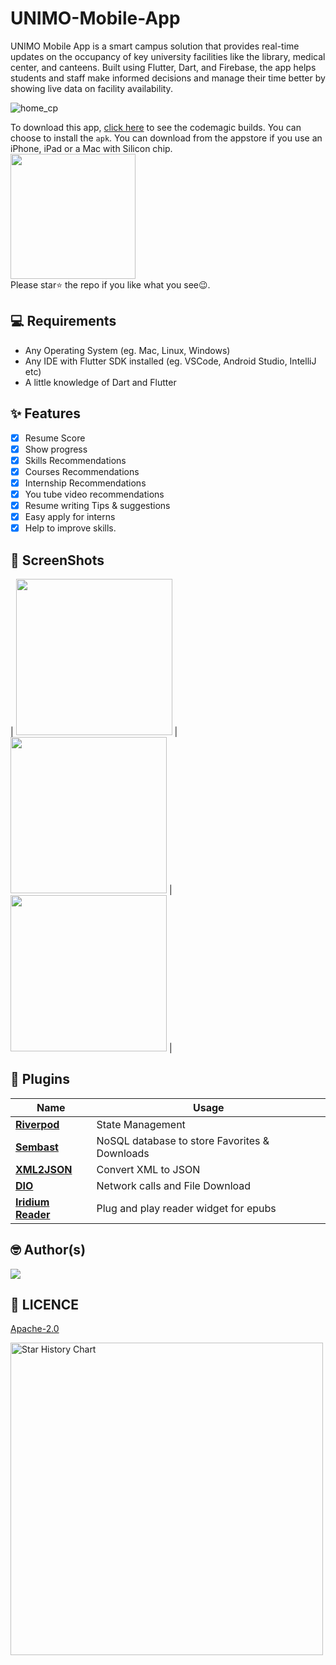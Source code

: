 # UNIMO-Mobile-App
UNIMO Mobile App is a smart campus solution that provides real-time updates on the occupancy of key university facilities like the library, medical center, and canteens. Built using Flutter, Dart, and Firebase, the app helps students and staff make informed decisions and manage their time better by showing live data on facility availability. 
<br>

![home_cp](https://github.com/AnuV6/)
<br>

To download this app, <a href="https://github.com/AnuV6/UNIMO-Mobile-App">click here</a> to see the codemagic builds. You can choose to install the `apk`.
You can download from the appstore if you use an iPhone, iPad or a Mac with Silicon chip.
<br>
<a href="https://apps.apple.com/"><img src="![app-store-png-logo-33115](https://github.com/user-attachments/assets/27307ac1-8bb9-400b-9482-658fb1b9ec0f)
" width="200"></img></a>
<br> Please star⭐ the repo if you like what you see😉.

## 💻 Requirements

- Any Operating System (eg. Mac, Linux, Windows)
- Any IDE with Flutter SDK installed (eg. VSCode, Android Studio, IntelliJ etc)
- A little knowledge of Dart and Flutter

## ✨ Features

- [x] Resume Score
- [x] Show progress
- [x] Skills Recommendations
- [x] Courses Recommendations
- [x] Internship Recommendations
- [x] You tube video recommendations
- [x] Resume writing Tips & suggestions 
- [x] Easy apply for interns 
- [x] Help to improve skills.

## 📸 ScreenShots

| <img src="https://github.com/user-attachments/assets/fa68b1d0-ba0b-444a-b44c-a2b93dbde46c" width="250">  |
 <img src="https://github.com/user-attachments/assets/4759594c-da92-48a6-8580-ef00e88c8c9a" width="250">   | <img src="screenshots/s6.jpeg" width="250">  |
 

## 🔌 Plugins

| Name                                                                   | Usage                                         |
| ---------------------------------------------------------------------- | --------------------------------------------- |
| [**Riverpod**](https://pub.dev/packages/flutter_riverpod)              | State Management                              |
| [**Sembast**](https://pub.dev/packages/sembast)                        | NoSQL database to store Favorites & Downloads |
| [**XML2JSON**](https://pub.dev/packages/xml2json)                      | Convert XML to JSON                           |
| [**DIO**](https://pub.dev/packages/dio)                                | Network calls and File Download               |
| [**Iridium Reader**](https://github.com/Mantano/iridium_reader_widget) | Plug and play reader widget for epubs         |


## 🤓 Author(s)

<a href="https://github.com/AnuV6/UNIMO-Mobile-App/graphs/contributors">
  <img src="https://contrib.rocks/image?repo=AnuV6/UNIMO-Mobile-App" />
</a>

## 🔖 LICENCE

[Apache-2.0](LICENSE)

<a href="https://github.com/AnuV6/UNIMO-Mobile-App">
        <img width="500" alt="Star History Chart" src="https://api.star-history.com/svg?repos=AnuV6/UNIMO-Mobile-App&type=Date">
      </a>
